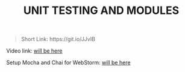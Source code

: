 <h1 align="center"> UNIT TESTING AND MODULES </h1>
    <br>

<blockquote>
    <p>
        Short Link: https://git.io/JJvIB
    </p>
</blockquote>

<p>
Video link: <a href='#'> will be here</a>
</p>

<p>
Setup Mocha and Chai for WebStorm: <a href='#'> will be here</a>
</p>
